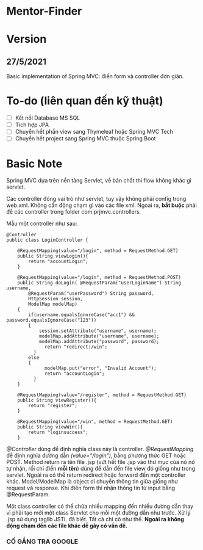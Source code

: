 # Mentor-Finder

# Version
## 27/5/2021 
Basic implementation of Spring MVC: điền form và controller đơn giản.

# To-do (liên quan đến kỹ thuật)
- [ ] Kết nối Database MS SQL
- [ ] Tích hợp JPA
- [ ] Chuyển hết phần view sang Thymeleaf hoặc Spring MVC Tech
- [ ] Chuyển hết project sang Spring MVC thuộc Spring Boot

# Basic Note

Spring MVC dựa trên nền tảng Servlet, về bản chất thì flow không khác gì servlet.

Các controller đóng vai trò như servlet, tuy vậy không phải config trong web.xml. Không cần động chạm gì vào các file xml. Ngoài ra, **bắt buộc** phải để các controller trong folder com.prjmvc.controllers.

Mẫu một controller như sau:
```
@Controller
public class LoginController {

    @RequestMapping(value="/login", method = RequestMethod.GET)
    public String viewLogin(){
        return "accountLogin";
    }
    
    @RequestMapping(value="/login", method = RequestMethod.POST)
    public String doLogin( @RequestParam("userLoginName") String username,
		@RequestParam("userPassword") String password,
		HttpSession session,
		ModelMap modelMap) 
    {
        if(username.equalsIgnoreCase("acc1") && password.equalsIgnoreCase("123")) 
        {
            session.setAttribute("username", username);
            modelMap.addAttribute("username", username);
            modelMap.addAttribute("password", password);
	          return "redirect:/win"; 
	      } 
        else 
        {
	          modelMap.put("error", "Invalid Account");
	          return "accountLogin";
	      }
    }
    
    @RequestMapping(value="/register", method = RequestMethod.GET)
    public String viewRegister(){
        return "register";
    }
    
    @RequestMapping(value="/win", method = RequestMethod.GET)
    public String viewWin(){
        return "loginsuccess";
    }
```
*@Controller* dùng để định nghĩa class này là controller. *@RequestMapping* để định nghĩa đường dẫn *(value="/login")*, bằng phương thức GET hoặc POST. Method return ra tên file .jsp (vứt hết file .jsp vào thư mục của nó nó tự nhận, rồi chỉ điền **mỗi tên**) dùng để dẫn đến file view đó giống như trong servlet. Ngoài ra có thể return redirect hoặc forward đến một controller khác. Model/ModelMap là object di chuyển thông tin giữa giống như request và response. Khi điền form thì nhận thông tin từ input bằng @RequestParam.

Một class controller có thể chứa nhiều mapping đến nhiều đường dẫn thay vì phải tạo mới một class Servlet cho mỗi một đường dẫn như trước. Xử lý .jsp sử dụng taglib JSTL đã biết. Tất cả chỉ có như thế. **Ngoài ra không động chạm đến các file khác dễ gây có vấn đề.**

### CỐ GẮNG TRA GOOGLE

